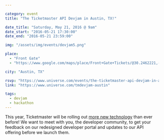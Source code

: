 ```yaml
---

category: event
title: "The Ticketmaster API Devjam in Austin, TX!"

date_title: "Saturday, May 21, 2016 @ 9am"
date_start: "2016-05-21 17:30:00"
date_end: "2016-05-21 23:59:00"

img: "/assets/img/events/devjam5.png"

place: 
  - "Front Gate"
  - "https://www.google.com/maps/place/Front+Gate+Tickets/@30.2462221,-97.7527807,17z/data=!3m1!4b1!4m2!3m1!1s0x8644b4fb652cb7b1:0x9b78fae188444181"

city: "Austin, TX"

rsvp: "https://www.universe.com/events/the-ticketmaster-api-devjam-in-austin-tx-tickets-austin-5GZP0R"
link: "https://www.universe.com/tmdevjam-austin"

tags: 
  - devjam
  - hackathon
---
```


This year, Ticketmaster will be rolling out [more new technology](https://medium.com/ticketmaster-tech/open-platform-at-ticketmaster-e1f3b05cd417) than ever before! We want to meet with you, the developer community, to get your feedback on our redesigned developer portal and updates to our API offering before we launch them.
